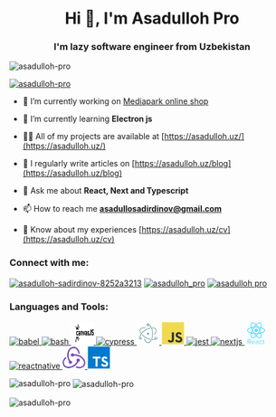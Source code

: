 <h1 align="center">Hi 👋, I'm Asadulloh Pro</h1>
<h3 align="center">I'm lazy software engineer from Uzbekistan</h3>

<p align="left"> <img src="https://komarev.com/ghpvc/?username=asadulloh-pro&label=Profile%20views&color=0e75b6&style=flat" alt="asadulloh-pro" /> </p>

<p align="left"> <a href="https://github.com/ryo-ma/github-profile-trophy"><img src="https://github-profile-trophy.vercel.app/?username=asadulloh-pro" alt="asadulloh-pro" /></a> </p>

- 🔭 I’m currently working on [Mediapark online shop](https://mediapark.uz/)

- 🌱 I’m currently learning **Electron js**

- 👨‍💻 All of my projects are available at [https://asadulloh.uz/](https://asadulloh.uz/)

- 📝 I regularly write articles on [https://asadulloh.uz/blog](https://asadulloh.uz/blog)

- 💬 Ask me about **React, Next and Typescript**

- 📫 How to reach me **asadullosadirdinov@gmail.com**

- 📄 Know about my experiences [https://asadulloh.uz/cv](https://asadulloh.uz/cv)

<h3 align="left">Connect with me:</h3>
<p align="left">
<a href="https://linkedin.com/in/asadulloh-sadirdinov-8252a3213" target="blank"><img align="center" src="https://raw.githubusercontent.com/rahuldkjain/github-profile-readme-generator/master/src/images/icons/Social/linked-in-alt.svg" alt="asadulloh-sadirdinov-8252a3213" height="30" width="40" /></a>
<a href="https://instagram.com/asadulloh_pro" target="blank"><img align="center" src="https://raw.githubusercontent.com/rahuldkjain/github-profile-readme-generator/master/src/images/icons/Social/instagram.svg" alt="asadulloh_pro" height="30" width="40" /></a>
<a href="https://www.youtube.com/c/asadulloh pro" target="blank"><img align="center" src="https://raw.githubusercontent.com/rahuldkjain/github-profile-readme-generator/master/src/images/icons/Social/youtube.svg" alt="asadulloh pro" height="30" width="40" /></a>
</p>

<h3 align="left">Languages and Tools:</h3>
<p align="left"> <a href="https://babeljs.io/" target="_blank" rel="noreferrer"> <img src="https://www.vectorlogo.zone/logos/babeljs/babeljs-icon.svg" alt="babel" width="40" height="40"/> </a> <a href="https://www.gnu.org/software/bash/" target="_blank" rel="noreferrer"> <img src="https://www.vectorlogo.zone/logos/gnu_bash/gnu_bash-icon.svg" alt="bash" width="40" height="40"/> </a> <a href="https://canvasjs.com" target="_blank" rel="noreferrer"> <img src="https://raw.githubusercontent.com/Hardik0307/Hardik0307/master/assets/canvasjs-charts.svg" alt="canvasjs" width="40" height="40"/> </a> <a href="https://www.cypress.io" target="_blank" rel="noreferrer"> <img src="https://raw.githubusercontent.com/simple-icons/simple-icons/6e46ec1fc23b60c8fd0d2f2ff46db82e16dbd75f/icons/cypress.svg" alt="cypress" width="40" height="40"/> </a> <a href="https://www.electronjs.org" target="_blank" rel="noreferrer"> <img src="https://raw.githubusercontent.com/devicons/devicon/master/icons/electron/electron-original.svg" alt="electron" width="40" height="40"/> </a> <a href="https://developer.mozilla.org/en-US/docs/Web/JavaScript" target="_blank" rel="noreferrer"> <img src="https://raw.githubusercontent.com/devicons/devicon/master/icons/javascript/javascript-original.svg" alt="javascript" width="40" height="40"/> </a> <a href="https://jestjs.io" target="_blank" rel="noreferrer"> <img src="https://www.vectorlogo.zone/logos/jestjsio/jestjsio-icon.svg" alt="jest" width="40" height="40"/> </a> <a href="https://nextjs.org/" target="_blank" rel="noreferrer"> <img src="https://cdn.worldvectorlogo.com/logos/nextjs-2.svg" alt="nextjs" width="40" height="40"/> </a> <a href="https://reactjs.org/" target="_blank" rel="noreferrer"> <img src="https://raw.githubusercontent.com/devicons/devicon/master/icons/react/react-original-wordmark.svg" alt="react" width="40" height="40"/> </a> <a href="https://reactnative.dev/" target="_blank" rel="noreferrer"> <img src="https://reactnative.dev/img/header_logo.svg" alt="reactnative" width="40" height="40"/> </a> <a href="https://redux.js.org" target="_blank" rel="noreferrer"> <img src="https://raw.githubusercontent.com/devicons/devicon/master/icons/redux/redux-original.svg" alt="redux" width="40" height="40"/> </a> <a href="https://www.typescriptlang.org/" target="_blank" rel="noreferrer"> <img src="https://raw.githubusercontent.com/devicons/devicon/master/icons/typescript/typescript-original.svg" alt="typescript" width="40" height="40"/> </a> </p>

<p><img align="left" src="https://github-readme-stats.vercel.app/api/top-langs?username=asadulloh-pro&show_icons=true&locale=en&layout=compact" alt="asadulloh-pro" /></p>

<p>&nbsp;<img align="center" src="https://github-readme-stats.vercel.app/api?username=asadulloh-pro&show_icons=true&locale=en" alt="asadulloh-pro" /></p>

<p><img align="center" src="https://github-readme-streak-stats.herokuapp.com/?user=asadulloh-pro&" alt="asadulloh-pro" /></p>
